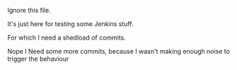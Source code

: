 Ignore this file.

It's just here for testing some Jenkins stuff.

For which I need a shedload of commits.

Nope I Need some more commits, because I wasn't making enough noise to trigger the behaviour 
